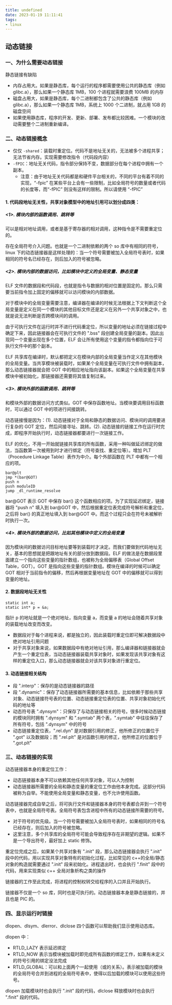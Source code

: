 ```yaml
---
title: undefined
date: 2023-01-19 11:11:41
tags:
- linux
---
```


## 动态链接

### 一、为什么需要动态链接

静态链接有缺陷

- 内存占用大。如果是静态库，每个运行的程序都需要使用公共的静态库（例如 glibc.a），那么如果一个静态库 1MB，100 个进程就需要浪费 100MB 的内存
- 磁盘占用大，如果是静态库，每个二进制都包含了公共的静态库（例如 glibc.a），那么如果一个静态库 1MB，系统上 1000 个二进制，就占用 1GB 的磁盘空间
- 如果使用静态库，程序的开发、更新、部署、发布都比较困难。一个模块的改动需要整个二进制重新编译。

### 二、动态链接概念

- 仅仅 `-shared`：装载时重定位。代码不是地址无关的，无法被多个进程共享；无法节省内存。实现需要修改指令（代码段内容）
- `-fPIC`：地址无关代码，指令部分保持不变，数据部分在每个进程中拥有一个副本。
  - 注意：由于地址无关代码都是和硬件平台相关的，不同的平台有着不同的实现，“-fpic” 在某些平台上会有一些限制，比如全局符号的数量或者代码的长度等，而“-fPIC” 则没有这样的限制。所以请使用 “-fPIC”

#### 1. 代码段地址无关性，共享对象模型中的地址引用可以划分成四类：

##### <1>. 模块内部的函数调用、跳转等

可以是相对地址调用，或者是基于寄存器的相对调用，这种指令是不需要重定位的。

存在全局符号介入问题。也就是一个二进制依赖的两个 so 库中有相同的符号，linux 下的动态链接器是这样处理的：当一个符号需要被加入全局符号表时，如果相同的符号名已经存在，则后加入的符号被忽略。

##### <2>. 模块内部的数据访问，比如模块中定义的全局变量、静态变量

ELF 文件的数据段和代码段，也就是指令与数据的相对位置是固定的。那么只需要当前指令加上固定的偏移就可以访问模块的内部数据。

对于模块中的全局变量需要注意，编译器在编译的时候无法根据上下文判断这个全局变量是定义在同一个模块的其他目标文件还是定义在另外一个共享对象之中，也就是说无法判断是否跨模块间的调用。

由于可执行文件在运行时并不进行代码重定位，所以变量的地址必须在链接过程中确定下来，因此链接器会在可执行文件的 ".bss" 段创建全局变量的副本。因此出现同一个变量出现在多个位置，ELF 会让所有使用这个变量的指令都指向位于可执行文件中的那个副本。

ELF 共享库在编译时，默认都把定义在模块内部的全局变量当作定义在其他模块的全局变量。当共享模块被装载时，如果某个全局变量在可执行文件中拥有副本，那么动态链接器就会把 GOT 中的相应地址指向该副本。如果这个全局变量在共享模块中被初始化，那链接器还需要将其值复制过来。

##### <3>. 模块外部的函数调用、跳转等

和模块外部的数据访问方式类似。GOT 中保存函数地址。当模块要调用目标函数时，可以通过 GOT 中的项进行间接跳转。

动态链接慢是因为：(1). 动态链接对于全局和静态的数据访问、模块间的调用要进行复杂的 GOT 定位，然后间接寻址、跳转。(2). 动态链接的链接工作在运行时完成，即程序开始执行时，动态链接器都要进行一次链接工作。

ELF 的优化，不用一开始就链接共享库的所有函数，采用一种叫做延迟绑定的做法，当函数第一次被用到时才进行绑定（符号查找、重定位等）。增加 PLT（Procedure Linkage Table）表作为中介。每个外部函数在 PLT 中都有一个相应的项。

```
bar@plt
jmp *(bar@GOT)
push n
push moduleID
jump _dl_runtime_resolve
```

bar@GOT 表示 GOT 中保存 bar() 这个函数相应的项。为了实现延迟绑定，链接器将 "push n" 填入到 bar@GOT 中，然后根据重定位表完成符号解析和重定位，之后将 bar() 的真正地址填入到 bar@GOT 中。而这个过程只会在符号未被解析时执行一次。

##### <4>. 模块外部的数据访问，比如其他模块中定义的全局变量

因为模块间的数据访问目标地址要等到装载时才决定。而我们要做到代码地址无关，基本的思想就是把跟地址有关的部分放到数据段。ELF 的做法是在数据段里面建立一个指向这些变量的指针数组，也被称为全局偏移表（Global Offset Table，GOT）。GOT 是指向这些变量的指针数组。模块在编译的时候可以确定 GOT 相对于当前指令的偏移，然后再根据变量地址在 GOT 中的偏移就可以得到变量的地址。

#### 2. 数据段地址无关性

```
static int a;
static int* p = &a;
```

指针 p 的地址就是一个绝对地址，指向变量 a，而变量 a 的地址会随着共享对象的装载地址改变而改变。

- 数据段对于每个进程来说，都是独立的，因此装载时重定位即可解决数据段中绝对地址引用问题
- 对于共享对象来说，如果数据段中有绝对地址引用，那么编译器和链接器就会产生一个重定位表，当动态链接器装载共享对象时，如果发现该共享对象有这样的重定位入口，那么动态链接器就会对该共享对象进行重定位。

#### 3. 动态链接相关结构

- 段 ".interp"：保存的是动态链接器的路径
- 段 ".dynamic"：保存了动态链接器所需要的基本信息，比如依赖于那些共享对象、动态链接符号表的位置、动态链接重定位表的位置、共享对象初始化代码的地址等
- 动态符号表 ".dynsym"：只保存了与动态链接相关的符号。很多时候动态链接的模块同时拥有 ".dynsym" 和 ".symtab" 两个表，".symtab" 中往往保存了所有符号，包括 ".dynsym" 中的符号
- 动态链接重定位表，".rel.dyn" 是对数据引用的修正，他所修正的位置位于 ".got" 以及数据段；而 ".rel.plt" 是对函数引用的修正，他所修正的位置位于 ".got.plt"

### 三、动态链接的实现

动态链接器本身的重定位工作：

- 动态链接器本身不可以依赖其他任何共享对象，可以人为控制
- 动态链接器所需要的全局和静态变量的重定位工作由他本身完成。这部分代码被称为自举。不能使用全局变量和静态变量，也不允许使用函数。

动态链接器完成自举之后，将可执行文件和链接器本身的符号表都合并到一个符号表中，也就是全局符号表。全局符号表包含进程中所有的动态链接所需要的符号。

- 对于符号的优先级。当一个符号需要被加入全局符号表时，如果相同的符号名已经存在，则后加入的符号被忽略。
- 这里注意，多个共享库的全局符号可能会导致程序存在非期望的逻辑。如果不是一个导出符号，最好加上 static 修饰。

重定位完成之后，如果某个共享对象有 ".init" 段，那么动态链接器会执行 ".init" 段中的代码，用以实现共享对象特有的初始化过程，比如常见的 c++的全局/静态对象的构造就需要通过 ".init" 段来初始化。进程退出时，也会执行 ".finit" 段中的代码，用来实现类似 c++ 全局对象析构之类的操作

链接器的工作至此完成，将进程的控制权转交给程序的入口并且开始执行。

链接器不仅是一个 so 库，同时也是可执行的。动态链接器本身是静态链接的，并且也是 PIC 的。

### 四、显示运行时链接

dlopen、dlsym、dlerror、dlclose 四个函数可以帮助我们显示使用动态库。

dlopen 中：

- RTLD_LAZY 表示延迟绑定
- RTLD_NOW 表示当模块被加载时即完成所有函数的绑定工作，如果有未定义的符号引用的绑定没法完成
- RTLD_GLOBAL：可以和上面两个一起使用（或的关系）。表示被加载的模块的全局符号合并到进程的全局符号表中，使得以后加载的模块可以使用这些符号。

dlopen 加载模块时也会执行 ".init" 段的代码，dlclose 释放模块时也会执行 ".finit" 段的代码。













